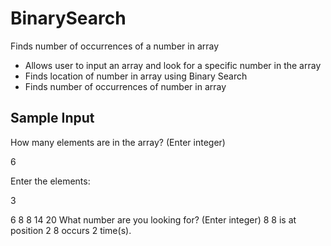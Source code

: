 # BinarySearch
Finds number of occurrences of a number in array
 * Allows user to input an array and look for a specific number in the array
 * Finds location of number in array using Binary Search
 * Finds number of occurrences of number in array
 
## Sample Input
How many elements are in the array? (Enter integer)

6

Enter the elements:

3

6
8
8
14
20
What number are you looking for? (Enter integer)
8
8 is at position 2
8 occurs 2 time(s).
